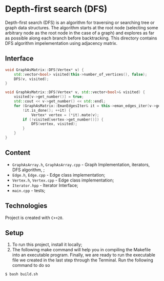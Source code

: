 # Depth-first search (DFS)
Depth-first search (DFS) is an algorithm for traversing or searching tree 
or graph data structures. The algorithm starts at the root node (selecting some 
arbitrary node as the root node in the case of a graph) and explores as far 
as possible along each branch before backtracking. This directory contains 
DFS algorithm impelementation using adjacency matrix.

## Interface
```cpp
void GraphAsMatrix::DFS(Vertex* v) {
    std::vector<bool> visited(this->number_of_vertices(), false);
    DFS(v, visited);
}

void GraphAsMatrix::DFS(Vertex* v, std::vector<bool>& visited) {
    visited[v->get_number()] = true;
    std::cout << v->get_number() << std::endl;
    for (GraphAsMatrix::EmanEdgesIter& it = this->eman_edges_iter(v->get_number()); 
        !it.is_done(); ++it) {
            Vertex* vertex = (*it).mate(v);
        if (!visited[vertex->get_number()]) {
            DFS(vertex, visited);
        }
    }
}
```

## Content
* ```GraphAsArray.h```,  ```GraphAsArray.cpp``` - Graph Implementation, 
iterators, DFS algorithm, ;
* ```Edge.h```,  ```Edge.cpp``` - Edge class implementation;
* ```Vertex.h```,  ```Vertex.cpp``` - Edge class implementation;
* ```Iterator.hpp``` - Iterator Interface;
* ```main.cpp``` - tests;

## Technologies
Project is created with ```C++20```.

## Setup
1. To run this project, install it locally;
2. The following make command will help you in compiling the Makefile into an executable program. Finally, we are ready to run the executable file we created in the last step through the Terminal. Run the following command to do so
```
$ bash build.sh
```

